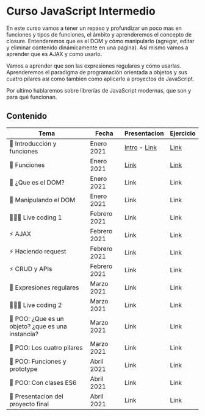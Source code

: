 # Curso JavaScript Intermedio

En este curso vamos a tener un repaso y profundizar un poco mas en funciones y tipos de funciones, el ámbito y aprenderemos el concepto de closure. Entenderemos que es el DOM y cómo manipularlo (agregar, editar y eliminar contenido dinámicamente en una pagina). Así mismo vamos a aprender que es AJAX y como usarlo.

Vamos a aprender que son las expresiones regulares y cómo usarlas. Aprenderemos el paradigma de programación orientada a objetos y sus cuatro pilares así como tambien como aplicarlo a proyectos de JavaScript.

Por ultimo hablaremos sobre librerías de JavaScript modernas, que son y para qué funcionan.

## Contenido

| Tema | Fecha | Presentacion | Ejercicio |
|---|---|---|---|
| 🔱 Introducción y funciones | Enero 2021 | [Intro](https://fmontes.github.io/curso-intermedio-javascript/presentaciones/clase-000-introduccion/) - [Link](https://fmontes.github.io/curso-intermedio-javascript/presentaciones/clase-001-funciones-1/) | [Link](https://stackblitz.com/edit/clase-001-funciones-1?file=script.js) |
| 🔱 Funciones | Enero 2021 | [Link](https://fmontes.github.io/curso-intermedio-javascript/presentaciones/clase-002-funciones-2/) | [Link](https://stackblitz.com/edit/clase-002-funciones-scope-closure?file=script.js) |
| 🌲 ¿Que es el DOM? | Enero 2021 | Link | Link |
| 🌲 Manipulando el DOM | Enero 2021 | Link | Link |
| 👩🏽‍💻 Live coding 1 | Febrero 2021 | Link | Link |
| ⚡️ AJAX | Febrero 2021 | Link | Link |
| ⚡️ Haciendo request | Febrero 2021 | Link | Link |
| ⚡️ CRUD y APIs | Febrero 2021 | Link | Link |
| 🥇 Expresiones regulares | Marzo 2021 | Link | Link |
| 👨🏽‍💻 Live coding 2 | Marzo 2021 | Link | Link |
| 🌿 POO: ¿Que es un objeto? ¿que es una instancia? | Marzo 2021 | Link | Link |
| 🌿 POO: Los cuatro pilares | Marzo 2021 | Link | Link |
| 🌿 POO: Funciones y prototype | Abril 2021 | Link | Link |
| 🌿 POO: Con clases ES6 | Abril 2021 | Link | Link |
| 🎁 Presentacion del proyecto final | Abril 2021 | Link | Link |
